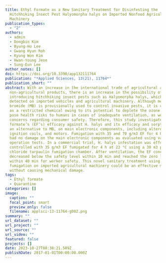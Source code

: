 ```yaml
---
title: Ethyl Formate as a New Sanitary Treatment for Disinfesting the
  Hitchhiking Insect Pest Halyomorpha halys on Imported Nonfood Agricultural
  Machinery
publication_types:
  - "2"
authors:
  - admin
  - Dongbin Kim
  - Byung-Ho Lee
  - Gwang Hyun Roh
  - Kyung Won Kim
  - Hwan-Young Jeon
  - Sung-Eun Lee
author_notes: []
doi: https://doi.org/10.3390/app132111764
publication: "*Applied Sciences, 13(21), 11764*"
publication_short: ""
abstract: With an increase in the international trade of agricultural and
  non-agricultural products, there is an increase in the possibility of
  introducing hitchhiking insect pests such as Halyomorpha halys, which has been
  detected on imported vehicles and agricultural machinery. Although methyl
  bromide (MB) is provisionally used to control invasive pests, it is classified
  as a restricted chemical owing to its potential to deplete the ozone layer and
  pose health risks to humans in cases of inadequate ventilation, as well as
  concerns regarding consumer safety. Therefore, this study investigated ethyl
  formate’s (EF’s) efficacy against H. halys and its efficacy and sorption, as
  an alternative to MB, on main electronic components, including alternators,
  ignition coils, and motors. Fumigation with 35 and 70 g/m3 EF for 4 h at 15 °C
  had no damage on the main electronic components as evaluated using various
  operation tests. In a commercial trial, H. halys infestation was effectively
  controlled with 35 g/m3 EF fumigated for 4 h at 23 °C using a 30 m3 polyvinyl
  chloride tarpaulin fumigation chamber. After ventilation, the EF concentration
  decreased below the safety level within 10 min and reached the zero level
  within 40 min for worker safety. This novel sanitary treatment using EF
  fumigation on imported agricultural machinery could be an effective method
  without causing mechanical damage.
tags:
  - Ethyl formate
  - Quarantine
categories: []
image:
  caption: ""
  focal_point: smart
  preview_only: false
  filename: applsci-13-11764-g002.png
summary: ""
url_dataset: ""
url_project: ""
url_source: ""
url_video: ""
featured: false
projects: []
date: 2023-10-27T08:38:21.509Z
publishDate: 2017-01-01T00:00:00.000Z
---
```


